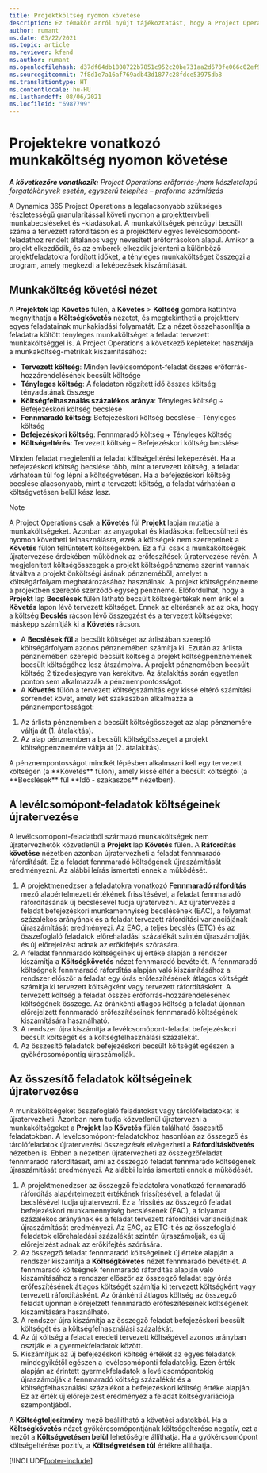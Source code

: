```yaml
---
title: Projektköltség nyomon követése
description: Ez témakör arról nyújt tájékoztatást, hogy a Project Operations hogyan követi nyomon a projektből származó munkaköltséget és -kiadást.
author: rumant
ms.date: 03/22/2021
ms.topic: article
ms.reviewer: kfend
ms.author: rumant
ms.openlocfilehash: d37df64db1808722b7851c952c20be731aa2d670fe066c02ef90386712487407
ms.sourcegitcommit: 7f8d1e7a16af769adb43d1877c28fdce53975db8
ms.translationtype: HT
ms.contentlocale: hu-HU
ms.lasthandoff: 08/06/2021
ms.locfileid: "6987799"
---
```

# <a name="labor-cost-tracking-on-projects"></a>Projektekre vonatkozó munkaköltség nyomon követése

_**A következőre vonatkozik:** Project Operations erőforrás-/nem készletalapú forgatókönyvek esetén, egyszerű telepítés – proforma számlázás_

A Dynamics 365 Project Operations a legalacsonyabb szükséges részletességű granularitással követi nyomon a projekttervbeli munkabecsléseket és -kiadásokat. A munkaköltségek pénzügyi becsült száma a tervezett ráfordításon és a projektterv egyes levélcsomópont-feladathoz rendelt általános vagy nevesített erőforrásokon alapul. Amikor a projekt elkezdődik, és az emberek elkezdik jelenteni a különböző projektfeladatokra fordított időket, a tényleges munkaköltséget összegzi a program, amely megkezdi a leképezések kiszámítását.

## <a name="labor-cost-tracking-view"></a>Munkaköltség követési nézet

A **Projektek** lap **Követés** fülén, a **Követés** > **Költség** gombra kattintva megnyithatja a **Költségkövetés** nézetet, és megtekintheti a projektterv egyes feladatainak munkakiadási folyamatát. Ez a nézet összehasonlítja a feladatra költött tényleges munkaköltséget a feladat tervezett munkaköltséggel is. A Project Operations a következő képleteket használja a munkaköltség-metrikák kiszámításához:

- **Tervezett költség**: Minden levélcsomópont-feladat összes erőforrás-hozzárendelésének becsült költsége
- **Tényleges költség**: A feladaton rögzített idő összes költség tényadatának összege
- **Költségfelhasználás százalékos aránya**: Tényleges költség ÷ Befejezéskori költség becslése
- **Fennmaradó költség**: Befejezéskori költség becslése – Tényleges költség
- **Befejezéskori költség**: Fennmaradó költség + Tényleges költség
- **Költségeltérés**: Tervezett költség – Befejezéskori költség becslése

Minden feladat megjeleníti a feladat költségeltérési leképezését. Ha a befejezéskori költség becslése több, mint a tervezett költség, a feladat várhatóan túl fog lépni a költségvetésen. Ha a befejezéskori költség becslése alacsonyabb, mint a tervezett költség, a feladat várhatóan a költségvetésen belül kész lesz.

>[!NOTE]
> A Project Operations csak a **Követés** fül **Projekt** lapján mutatja a munkaköltségeket. Azonban az anyagokat és kiadásokat felbecsülheti és nyomon követheti felhasználásra, ezek a költségek nem szerepelnek a **Követés** fülön feltüntetett költségekben. Ez a fül csak a munkaköltségek újratervezése érdekében működnek az erőfeszítések újratervezése révén.
A megjelenített költségösszegek a projekt költségpénzneme szerint vannak átváltva a projekt önköltségi árának pénzneméből, amelyet a költségárfolyam meghatározásához használnak. A projekt költségpénzneme a projektben szereplő szerződő egység pénzneme. Előfordulhat, hogy a **Projekt** lap **Becslések** fülén látható becsült költségértékek nem érik el a **Követés** lapon lévő tervezett költséget. Ennek az eltérésnek az az oka, hogy a költség **Becslés** rácson lévő összegzést és a tervezett költségeket másképp számítják ki a **Követés** rácson. 
>
> - A **Becslések fül** a becsült költséget az árlistában szereplő költségárfolyam azonos pénznemében számítja ki. Ezután az árlista pénznemében szereplő becsült költség a projekt költségpénznemének becsült költségéhez lesz átszámolva. A projekt pénznemében becsült költség 2 tizedesjegyre van kerekítve. Az átalakítás során egyetlen ponton sem alkalmazzák a pénznempontosságot. 
> - A **Követés** fülön a tervezett költségszámítás egy kissé eltérő számítási sorrendet követ, amely két szakaszban alkalmazza a pénznempontosságot: 
   ><ol>
   ><li>Az árlista pénznemben a becsült költségösszeget az alap pénznemére váltja át (1. átalakítás).</li>
   ><li>Az alap pénznemben a becsült költségösszeget a projekt költségpénznemére váltja át (2. átalakítás). </li>
   ></ol>
   >A pénznempontosságot mindkét lépésben alkalmazni kell egy tervezett költségen (a **Követés** fülön), amely kissé eltér a becsült költségtől (a **Becslések** fül **Idő - szakaszos** nézetben). 
   
## <a name="reprojecting-costs-on-leaf-node-tasks"></a>A levélcsomópont-feladatok költségeinek újratervezése

A levélcsomópont-feladatból származó munkaköltségek nem újratervezhetők közvetlenül a **Projekt** lap **Követés** fülén. A **Ráfordítás követése** nézetben azonban újratervezheti a feladat fennmaradó ráfordítását. Ez a feladat fennmaradó költségének újraszámítását eredményezni. Az alábbi leírás ismerteti ennek a működését.

1. A projektmenedzser a feladatokra vonatkozó **Fennmaradó ráfordítás** mező alapértelmezett értékének frissítésével, a feladat fennmaradó ráfordításának új becslésével tudja újratervezni. Az újratervezés a feladat befejezéskori munkamennyiség becslésének (EAC), a folyamat százalékos arányának és a feladat tervezett ráfordítási varianciájának újraszámítását eredményezi. Az EAC, a teljes becslés (ETC) és az összefoglaló feladatok előrehaladási százalékát szintén újraszámolják, és új előrejelzést adnak az erőkifejtés szórására.
2. A feladat fennmaradó költségeinek új értéke alapján a rendszer kiszámítja a **Költségkövetés** nézet fennmaradó bevételét. A fennmaradó költségnek fennmaradó ráfordítás alapján való kiszámításához a rendszer először a feladat egy órás erőfeszítésének átlagos költségét számítja ki tervezett költségként vagy tervezett ráfordításként. A tervezett költség a feladat összes erőforrás-hozzárendelésének költségének összege. Az óránkénti átlagos költség a feladat újonnan előrejelzett fennmaradó erőfeszítéseinek fennmaradó költségének kiszámítására használható.
3. A rendszer újra kiszámítja a levélcsomópont-feladat befejezéskori becsült költségét és a költségfelhasználási százalékát.
4. Az összesítő feladatok befejezéskori becsült költségét egészen a gyökércsomópontig újraszámolják.

## <a name="reprojecting-costs-on-summary-tasks"></a>Az összesítő feladatok költségeinek újratervezése

A munkaköltségeket összefoglaló feladatokat vagy tárolófeladatokat is újratervezheti. Azonban nem tudja közvetlenül újratervezni a munkaköltségeket a **Projekt** lap **Követés** fülén található összesítő feladatokban. A levélcsomópont-feladatokhoz hasonlóan az összegző és tárolófeladatok újratervezési összegzését elvégezheti a **Ráfordításkövetés** nézetben is. Ebben a nézetben újratervezheti az összegzőfeladat fennmaradó ráfordításait, ami az összegző feladat fennmaradó költségének újraszámítását eredményezi. Az alábbi leírás ismerteti ennek a működését.

1. A projektmenedzser az összegző feladatokra vonatkozó fennmaradó ráfordítás alapértelmezett értékének frissítésével, a feladat új becslésével tudja újratervezni. Ez a frissítés az összegző feladat befejezéskori munkamennyiség becslésének (EAC), a folyamat százalékos arányának és a feladat tervezett ráfordítási varianciájának újraszámítását eredményezi. Az EAC, az ETC-t és az összefoglaló feladatok előrehaladási százalékát szintén újraszámolják, és új előrejelzést adnak az erőkifejtés szórására.
2. Az összegző feladat fennmaradó költségeinek új értéke alapján a rendszer kiszámítja a **Költségkövetés** nézet fennmaradó bevételét. A fennmaradó költségnek fennmaradó ráfordítás alapján való kiszámításához a rendszer először az összegző feladat egy órás erőfeszítésének átlagos költségét számítja ki tervezett költségként vagy tervezett ráfordításként. Az óránkénti átlagos költség az összegző feladat újonnan előrejelzett fennmaradó erőfeszítéseinek költségének kiszámítására használható.
3. A rendszer újra kiszámítja az összegző feladat befejezéskori becsült költségét és a költségfelhasználási százalékát.
4. Az új költség a feladat eredeti tervezett költségével azonos arányban osztják el a gyermekfeladatok között.
5. Kiszámítjuk az új befejezéskori költség értékét az egyes feladatok mindegyikétől egészen a levélcsomóponti feladatokig. Ezen érték alapján az érintett gyermekfeladatok a levélcsomópontokig újraszámolják a fennmaradó költség százalékát és a költségfelhasználási százalékot a befejezéskori költség értéke alapján. Ez az érték új előrejelzést eredményez a feladat költségvariációja szempontjából. 


A **Költségteljesítmény** mező beállítható a követési adatokból. Ha a **Költségkövetés** nézet gyökércsomópontjának költségeltérése negatív, ezt a mezőt a **Költségvetésen belül** lehetőségre állíthatja. Ha a gyökércsomópont költségeltérése pozitív, a **Költségvetésen túl** értékre állíthatja.


[!INCLUDE[footer-include](../includes/footer-banner.md)]

